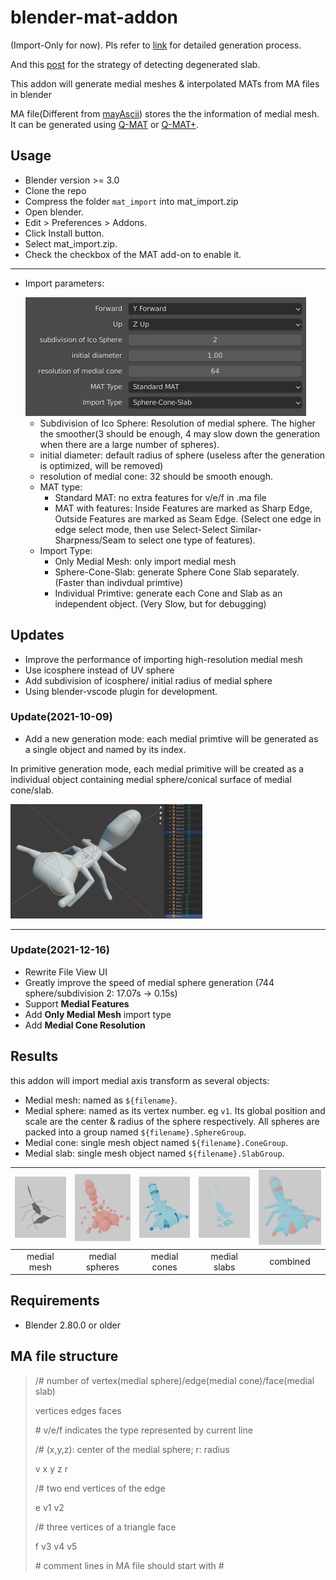 # blender-mat-addon

(Import-Only for now). Pls refer to [link](https://songshibo.github.io/2021/04/12/Medial-Axis-Transform-Mesh-Generation/) for detailed generation process.

And this [post](https://songshibo.github.io/2022/01/04/Updates-for-blender-mat-addon/) for the strategy of detecting degenerated slab.

This addon will generate medial meshes & interpolated MATs from MA files in blender

MA file(Different from [mayAscii](https://download.autodesk.com/us/maya/2011help/index.html?url=./files/Maya_ASCII_file_format.htm,topicNumber=d0e702047)) stores the the information of medial mesh. It can be generated using [Q-MAT](http://cgcad.thss.tsinghua.edu.cn/wangbin/qmat/qmat.html) or [Q-MAT+](https://personal.utdallas.edu/~xguo/GMP2019.pdf).

## Usage

- Blender version >= 3.0
- Clone the repo
- Compress the folder `mat_import` into mat_import.zip
- Open blender.
- Edit > Preferences > Addons.
- Click Install button.
- Select mat_import.zip.
- Check the checkbox of the MAT add-on to enable it.

---

* Import parameters:

  <img src="./render_results/ui.png" alt="PMResult" style="zoom:50%;" />

  - Subdivision of Ico Sphere: Resolution of medial sphere. The higher the smoother(3 should be enough, 4 may slow down the generation when there are a large number of spheres).
  - initial diameter: default radius of sphere (useless after the generation is optimized, will be removed)
  - resolution of medial cone: 32 should be smooth enough.
  - MAT type:
    - Standard MAT: no extra features for v/e/f in .ma file
    - MAT with features:  Inside Features are marked as Sharp Edge, Outside Features are marked as Seam Edge. (Select one edge in edge select mode, then use Select-Select Similar-Sharpness/Seam to select one type of features).
  - Import Type:
    - Only Medial Mesh: only import medial mesh
    - Sphere-Cone-Slab: generate Sphere Cone Slab separately. (Faster than indivdual primtive)
    - Individual Primtive: generate each Cone and Slab as an independent object. (Very Slow, but for debugging)

## Updates

- Improve the performance of importing high-resolution medial mesh
- Use icosphere instead of UV sphere
- Add subdivision of icosphere/ initial radius of medial sphere
- Using blender-vscode plugin for development.

### Update(2021-10-09)

- Add a new generation mode: each medial primtive will be generated as a single object and named by its index.

In primitive generation mode, each medial primitive will be created as a individual object containing medial sphere/conical surface of medial cone/slab.

<img src="./render_results/PMResult.png" alt="PMResult" style="zoom:30%;" />

---

### Update(2021-12-16)

- Rewrite File View UI
- Greatly improve the speed of medial sphere generation (744 sphere/subdivision 2: 17.07s -> 0.15s)
- Support **Medial Features**
- Add **Only Medial Mesh** import type
- Add **Medial Cone Resolution**

## Results

this addon will import medial axis transform as several objects:

- Medial mesh: named as ```${filename}```.
- Medial sphere: named as its vertex number. eg ```v1```. Its global position and scale are the center & radius of the sphere respectively. All spheres are packed into a group named ```${filename}.SphereGroup```.
- Medial cone: single mesh object named ```${filename}.ConeGroup```.
- Medial slab: single mesh object named ```${filename}.SlabGroup```.


| <img src=".\render_results\medial mesh.png" alt="medial mesh" style="zoom:33%;" /> | <img src=".\render_results\sphere.png" alt="sphere" style="zoom:33%;" /> | <img src=".\render_results\cone.png" alt="cone" style="zoom:33%;" /> | <img src=".\render_results\slab.png" alt="slab" style="zoom:33%;" /> | <img src=".\render_results\result.png" alt="result" style="zoom:33%;" /> |
| :-: | :-: | :-: | :-: | :-: |
| medial mesh | medial spheres | medial cones | medial slabs | combined |

## Requirements

- Blender 2.80.0 or older

## MA file structure

> /# number of vertex(medial sphere)/edge(medial cone)/face(medial slab)
>
> vertices edges faces
>
> \# v/e/f indicates the type represented by current line
>
> /# (x,y,z): center of the medial sphere; r: radius
>
> v x y z r
>
> /# two end vertices of the edge
>
> e v1 v2
>
> /# three vertices of a triangle face
>
> f v3 v4 v5
>
> \#  comment lines in MA file should start with #
